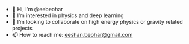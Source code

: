 - 👋 Hi, I’m @eebeohar
- 👀 I’m interested in physics and deep learning
- 💞️ I’m looking to collaborate on high energy physics or gravity related projects
- 📫 How to reach me: eeshan.beohar@gmail.com
